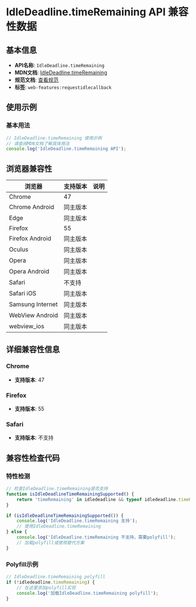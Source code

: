 # IdleDeadline.timeRemaining API 兼容性数据

## 基本信息

- **API名称**: `IdleDeadline.timeRemaining`
- **MDN文档**: [IdleDeadline.timeRemaining](https://developer.mozilla.org/docs/Web/API/IdleDeadline/timeRemaining)
- **规范文档**: [查看规范](https://w3c.github.io/requestidlecallback/#dom-idledeadline-timeremaining)
- **标签**: `web-features:requestidlecallback`

## 使用示例

### 基本用法

```javascript
// IdleDeadline.timeRemaining 使用示例
// 请查阅MDN文档了解具体用法
console.log('IdleDeadline.timeRemaining API');
```

## 浏览器兼容性

| 浏览器 | 支持版本 | 说明 |
|--------|----------|------|
| Chrome | 47 |  |
| Chrome Android | 同主版本 |  |
| Edge | 同主版本 |  |
| Firefox | 55 |  |
| Firefox Android | 同主版本 |  |
| Oculus | 同主版本 |  |
| Opera | 同主版本 |  |
| Opera Android | 同主版本 |  |
| Safari | 不支持 |  |
| Safari iOS | 同主版本 |  |
| Samsung Internet | 同主版本 |  |
| WebView Android | 同主版本 |  |
| webview_ios | 同主版本 |  |

## 详细兼容性信息

### Chrome

- **支持版本**: 47

### Firefox

- **支持版本**: 55

### Safari

- **支持版本**: 不支持

## 兼容性检查代码

### 特性检测

```javascript
// 检查IdleDeadline.timeRemaining是否支持
function isIdleDeadlineTimeRemainingSupported() {
    return 'timeRemaining' in idledeadline && typeof idledeadline.timeRemaining === 'function';
}

if (isIdleDeadlineTimeRemainingSupported()) {
    console.log('IdleDeadline.timeRemaining 支持');
    // 使用IdleDeadline.timeRemaining
} else {
    console.log('IdleDeadline.timeRemaining 不支持，需要polyfill');
    // 加载polyfill或使用替代方案
}
```

### Polyfill示例

```javascript
// IdleDeadline.timeRemaining polyfill
if (!idledeadline.timeRemaining) {
    // 在这里添加polyfill实现
    console.log('加载IdleDeadline.timeRemaining polyfill');
}
```

